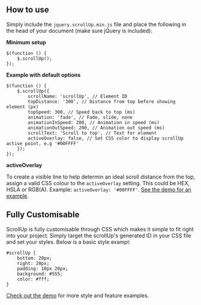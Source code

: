 <h2>How to use</h2>
Simply include the <code>jquery.scrollUp.min.js</code> file and place the following in the head of your document (make sure jQuery is included):

<strong>Minimum setup</strong>
<pre><code>$(function () {
    $.scrollUp();
});</code></pre>
<strong>Example with default options</strong>
<pre><code>$(function () {
    $.scrollUp({
        scrollName: 'scrollUp', // Element ID
        topDistance: '300', // Distance from top before showing element (px)
        topSpeed: 300, // Speed back to top (ms)
        animation: 'fade', // Fade, slide, none
        animationInSpeed: 200, // Animation in speed (ms)
        animationOutSpeed: 200, // Animation out speed (ms)
        scrollText: 'Scroll to top', // Text for element
        activeOverlay: false, // Set CSS color to display scrollUp active point, e.g '#00FFFF'
    });
});
</code></pre>
<strong>activeOverlay</strong>

To create a visible line to help determin an ideal scroll distance from the top, assign a valid CSS colour to the <code>activeOverlay</code> setting. This could be HEX, HSLA or RGB(A). Example: <code>activeOverlay: '#00FFFF'</code>. <a href="http://markgoodyear.com/labs/scrollup" target="_blank">See the demo for an example</a>.
<p style="text-align: center;"></p>

<h2>Fully Customisable</h2>
ScrollUp is fully customisable through CSS which makes it simple to fit right into your project. Simply target the scrollUp's generated ID in your CSS file and set your styles. Below is a basic style exampl:
<pre><code>#scrollUp {
    bottom: 20px;
    right: 20px;
    padding: 10px 20px;
    background: #555;
    color: #fff;
}	
</code></pre>
<a href="http://markgoodyear.com/labs/scrollup/" target="_blank">Check out the demo</a> for more style and feature examples.
